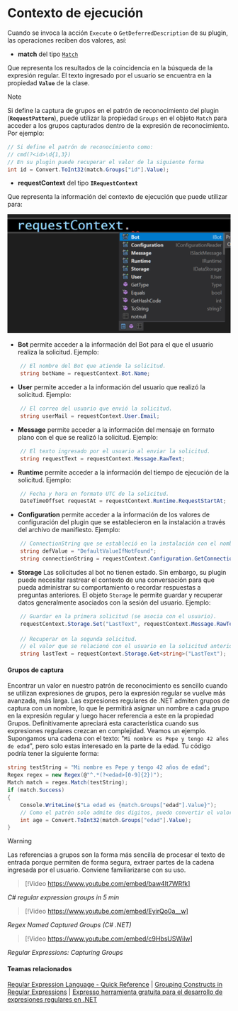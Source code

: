 # Contexto de ejecución

Cuando se invoca la acción `Execute` o `GetDeferredDescription` de su plugin, las operaciones reciben dos valores, así:

- **match** del tipo [`Match`](https://docs.microsoft.com/en-us/dotnet/api/system.text.regularexpressions.match)

Que representa los resultados de la coincidencia en la búsqueda de la expresión regular. El texto ingresado por el usuario se encuentra en la propiedad **`Value`** de la clase.

> [!NOTE]
> Si define la captura de grupos en el patrón de reconocimiento del plugin (**`RequestPattern`**), puede utilizar la propiedad `Groups` en el objeto `Match` para acceder a los grupos capturados dentro de la expresión de reconocimiento. Por ejemplo:

```c#
// Si define el patrón de reconocimiento como:
// cmd(?<id>\d{1,3})
// En su plugin puede recuperar el valor de la siguiente forma
int id = Convert.ToInt32(match.Groups["id"].Value);
```

- **requestContext** del tipo **`IRequestContext`**

Que representa la información del contexto de ejecución que puede utilizar para:

![IRequestContext](../images/IRequestContext-IntelliSense.png "IRequestContext")

- **Bot** permite acceder a la información del Bot para el que el usuario realiza la solicitud. Ejemplo:

```c#
    // El nombre del Bot que atiende la solicitud.
    string botName = requestContext.Bot.Name;
```

- **User** permite acceder a la información del usuario que realizó la solicitud. Ejemplo:

```c#
    // El correo del usuario que envió la solicitud.
    string userMail = requestContext.User.Email;
```

- **Message** permite acceder a la información del mensaje en formato plano con el que se realizó la solicitud. Ejemplo:

```c#
    // El texto ingresado por el usuario al enviar la solicitud.
    string requestText = requestContext.Message.RawText;
```

- **Runtime** permite acceder a la información del tiempo de ejecución de la solicitud. Ejemplo:

```c#
    // Fecha y hora en formato UTC de la solicitud.
    DateTimeOffset requestAt = requestContext.Runtime.RequestStartAt;
```

- **Configuration** permite acceder a la información de los valores de configuración del plugin que se establecieron en la instalación a través del archivo de manifiesto. Ejemplo:

```c#
    // ConnectionString que se estableció en la instalación con el nombre Foo.
    string defValue = "DefaultValueIfNotFound";
    string connectionString = requestContext.Configuration.GetConnectionString("Foo", defVal);
```

- **Storage** Las solicitudes al bot no tienen estado. Sin embargo, su plugin puede necesitar rastrear el contexto de una conversación para que pueda administrar su comportamiento o recordar respuestas a preguntas anteriores. El objeto `Storage` le permite guardar y recuperar datos generalmente asociados con la sesión del usuario. Ejemplo:

```c#
    // Guardar en la primera solicitud (se asocia con el usuario).
    requestContext.Storage.Set("LastText", requestContext.Message.RawText);

    // Recuperar en la segunda solicitud.
    // el valor que se relacionó con el usuario en la solicitud anterior.
    string lastText = requestContext.Storage.Get<string>("LastText");
```

#### Grupos de captura

Encontrar un valor en nuestro patrón de reconocimiento es sencillo cuando se utilizan expresiones de grupos, pero la expresión regular se vuelve más avanzada, más larga. Las expresiones regulares de .NET admiten grupos de captura con un nombre, lo que le permitirá asignar un nombre a cada grupo en la expresión regular y luego hacer referencia a este en la propiedad Grupos. Definitivamente apreciará esta característica cuando sus expresiones regulares crezcan en complejidad. Veamos un ejemplo. Supongamos una cadena con el texto: "`Mi nombre es Pepe y tengo 42 años de edad`", pero solo estas interesado en la parte de la edad. Tu código podría tener la siguiente forma:

```c#
string testString = "Mi nombre es Pepe y tengo 42 años de edad";
Regex regex = new Regex(@"^.*(?<edad>[0-9]{2})");
Match match = regex.Match(testString);
if (match.Success)
{
    Console.WriteLine($"La edad es {match.Groups["edad"].Value}");
    // Como el patrón solo admite dos digitos, puedo convertir el valor a un entero directamente.
    int age = Convert.ToInt32(match.Groups["edad"].Value);
}
```

> [!WARNING]
> Las referencias a grupos son la forma más sencilla de procesar el texto de entrada porque permiten de forma segura, extraer partes de la cadena ingresada por el usuario. Conviene familiarizarse con su uso.

> [!Video https://www.youtube.com/embed/baw4It7WRfk]

_C# regular expression groups in 5 min_


> [!Video https://www.youtube.com/embed/EyirQo0a__w]

_Regex Named Captured Groups (C# .NET)_


> [!Video https://www.youtube.com/embed/c9HbsUSWilw]

_Regular Expressions: Capturing Groups_

#### Teamas relacionados

[Regular Expression Language - Quick Reference](https://docs.microsoft.com/en-us/dotnet/standard/base-types/regular-expression-language-quick-reference) | [Grouping Constructs in Regular Expressions](https://docs.microsoft.com/en-us/dotnet/standard/base-types/grouping-constructs-in-regular-expressions) | [Expresso herramienta gratuita para el desarrollo de expresiones regulares en .NET](http://www.ultrapico.com/Expresso.htm)